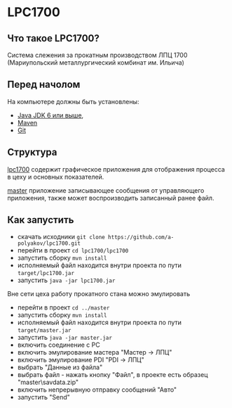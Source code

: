 # LPC1700
## Что такое LPC1700? 
Система слежения за прокатным производством ЛПЦ 1700 (Мариупольский металлургический комбинат им. Ильича)

## Перед начолом
На компьютере должны быть установлены:
  - [Java JDK 6 или выше](http://www.oracle.com/technetwork/java/javase/downloads/index.html),
  - [Maven](https://maven.apache.org/download.cgi)
  - [Git](https://git-scm.com/downloads) 
  
## Структура
[lpc1700](lpc1700) содержит графическое приложения для отображения процесса в цеху и основных показателей.

[master](master) приложение записывающее сообщения от управляющего приложения, также может воспроизводить записанный ранее файл.  

## Как запустить 
  - скачать исходники
  ```git clone https://github.com/a-polyakov/lpc1700.git```
  - перейти в проект 
  ```cd lpc1700/lpc1700```
  - запустить сборку
  ```mvn install```
  - исполняемый файл находится внутри проекта по пути 
  ```target/lpc1700.jar```
  - запустить
  ```java -jar lpc1700.jar```
  
Вне сети цеха работу прокатного стана можно эмулировать 
  - перейти в проект 
  ```cd ../master```
  - запустить сборку
  ```mvn install```
  - исполняемый файл находится внутри проекта по пути 
  ```target/master.jar```
  - запустить
  ```java -jar master.jar```
  - включить соединение с PC
  - включить эмулирование мастера "Мастер -> ЛПЦ"
  - включить эмулирование PDI "PDI -> ЛПЦ"
  - выбрать "Данные из файла"
  - выбрать файл - нажать кнопку "Файл", в проекте есть образец "master\savdata.zip"
  - включить непрерывную отправку сообщений "Авто"
  - запустить "Send"

